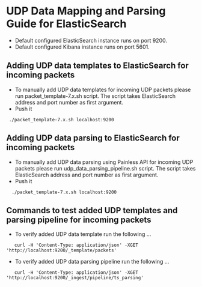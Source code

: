 # UDP Data Mapping and Parsing Guide for ElasticSearch

- Default configured ElasticSearch instance runs on port 9200.
- Default configured Kibana instance runs on port 5601.

## Adding UDP data templates to ElasticSearch for incoming packets
- To manually add UDP data templates for incoming UDP packets please run packet_template-7.x.sh script. The script takes ElasticSearch address and port number as first argument.
- Push it
```
 ./packet_template-7.x.sh localhost:9200
```

## Adding UDP data parsing to ElasticSearch for incoming packets
- To manually add UDP data parsing using Painless API for incoming UDP packets please run udp_data_parsing_pipeline.sh script. The script takes ElasticSearch address and port number as first argument.
- Push it
```
  ./packet_template-7.x.sh localhost:9200
```

## Commands to test added UDP templates and parsing pipeline for incoming packets

- To verify added UDP data template run the following ...

```
   curl -H 'Content-Type: application/json' -XGET 'http://localhost:9200/_template/packets'
```

- To verify added UDP data parsing pipeline run the following ...

```
   curl -H 'Content-Type: application/json' -XGET 'http://localhost:9200/_ingest/pipeline/ts_parsing'
```
